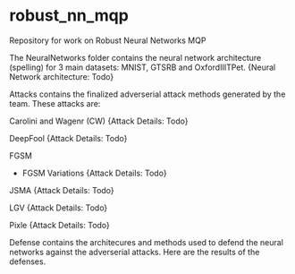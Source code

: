 # robust_nn_mqp
Repository for work on Robust Neural Networks MQP

The NeuralNetworks folder contains the neural network architecture (spelling) for 3 main datasets: MNIST, GTSRB and OxfordIIITPet.
{Neural Network architecture: Todo}

Attacks contains the finalized adverserial attack methods generated by the team. These attacks are:

Carolini and Wagenr (CW)
{Attack Details: Todo}

DeepFool
{Attack Details: Todo}

FGSM
- FGSM Variations
{Attack Details: Todo}

JSMA
{Attack Details: Todo}

LGV
{Attack Details: Todo}

Pixle
{Attack Details: Todo}

Defense contains the architecures and methods used to defend the neural networks against the adverserial attacks. Here are the results of the defenses.